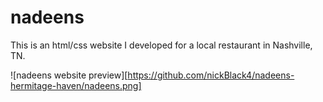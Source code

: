 # nadeens

This is an html/css website I developed for a local restaurant in Nashville, TN.

![nadeens website preview][https://github.com/nickBlack4/nadeens-hermitage-haven/nadeens.png]
